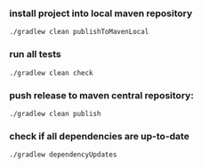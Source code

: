 ### install project into local maven repository

	./gradlew clean publishToMavenLocal
	
### run all tests

	./gradlew clean check

### push release to maven central repository:

	./gradlew clean publish
	
### check if all dependencies are up-to-date

    ./gradlew dependencyUpdates
